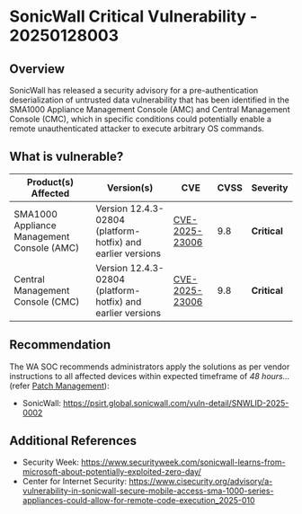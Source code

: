 # SonicWall Critical Vulnerability - 20250128003

## Overview

SonicWall has released a security advisory for a pre-authentication deserialization of untrusted data vulnerability that has been identified in the SMA1000 Appliance Management Console (AMC) and Central Management Console (CMC), which in specific conditions could potentially enable a remote unauthenticated attacker to execute arbitrary OS commands.

## What is vulnerable?

| Product(s) Affected | Version(s) | CVE                                                                                                                                      | CVSS         | Severity                                                       |
| ------------------- | ---------- | ---------------------------------------------------------------------------------------------------------------------------------------- | ------------ | -------------------------------------------------------------- |
| SMA1000 Appliance Management Console (AMC)      | Version 12.4.3-02804 (platform-hotfix) and earlier versions    | [CVE-2025-23006](https://nvd.nist.gov/vuln/detail/CVE-2025-23006)                                                                        | 9.8          | **Critical**                                   |
| Central Management Console (CMC)      | Version 12.4.3-02804 (platform-hotfix) and earlier versions    | [CVE-2025-23006](https://nvd.nist.gov/vuln/detail/CVE-2025-23006) | 9.8 | **Critical** |

## Recommendation

The WA SOC recommends administrators apply the solutions as per vendor instructions to all affected devices within expected timeframe of *48 hours...* (refer [Patch Management](../guidelines/patch-management.md)):

- SonicWall: <https://psirt.global.sonicwall.com/vuln-detail/SNWLID-2025-0002>

## Additional References

- Security Week: <https://www.securityweek.com/sonicwall-learns-from-microsoft-about-potentially-exploited-zero-day/>
- Center for Internet Security: <https://www.cisecurity.org/advisory/a-vulnerability-in-sonicwall-secure-mobile-access-sma-1000-series-appliances-could-allow-for-remote-code-execution_2025-010>
